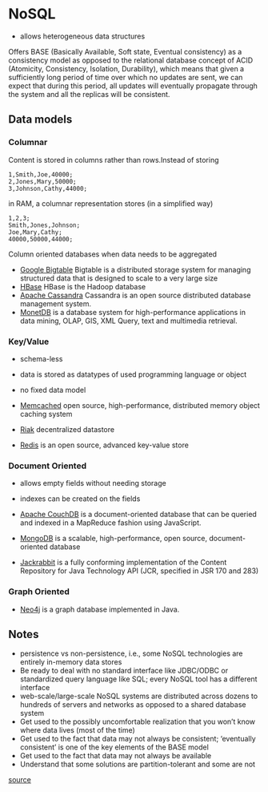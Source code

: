 # NoSQL #

- allows heterogeneous data structures 

Offers BASE (Basically Available, Soft state, Eventual consistency) as a consistency model as opposed to the relational database concept of ACID (Atomicity, Consistency, Isolation, Durability), which means that given a sufficiently long period of time over which no updates are sent, we can expect that during this period, all updates will eventually propagate through the system and all the replicas will be consistent.

## Data models ##

### Columnar ###

Content is stored in columns rather than rows.Instead of storing 

	1,Smith,Joe,40000;
	2,Jones,Mary,50000;
	3,Johnson,Cathy,44000;

in RAM, a columnar representation stores (in a simplified way)

	1,2,3;
	Smith,Jones,Johnson;
	Joe,Mary,Cathy;
	40000,50000,44000;

Column oriented databases when data needs to be aggregated

- [Google Bigtable](http://labs.google.com/papers/bigtable.html) Bigtable is a distributed storage system for managing structured data that is designed to scale to a very large size
- [HBase](http://hbase.apache.org/)  HBase is the Hadoop database
- [Apache Cassandra](http://cassandra.apache.org/) Cassandra is an open source distributed database management system. 
- [MonetDB](http://www.monetdb.nl/) is a database system for high-performance applications in data mining, OLAP, GIS, XML Query, text and multimedia retrieval.

### Key/Value ###

- schema-less
- data is stored as datatypes of used programming language or object
- no fixed data model

- [Memcached](http://memcached.org/) open source, high-performance, distributed memory object caching system
- [Riak](https://github.com/basho/riak) decentralized datastore
- [Redis](http://redis.io/)  is an open source, advanced key-value store

### Document Oriented ###

- allows empty fields without needing storage
- indexes can be created on the fields 

- [Apache CouchDB](http://couchdb.apache.org/) is a document-oriented database that can be queried and indexed in a MapReduce fashion using JavaScript.
- [MongoDB](http://www.mongodb.org/) is a scalable, high-performance, open source, document-oriented database
- [Jackrabbit](http://jackrabbit.apache.org/) is a fully conforming implementation of the Content Repository for Java Technology API (JCR, specified in JSR 170 and 283)

### Graph Oriented ###

- [Neo4j](http://neo4j.org/) is a graph database implemented in Java. 

## Notes ##

- persistence vs non-persistence, i.e., some NoSQL technologies are entirely in-memory data stores
- Be ready to deal with no standard interface like JDBC/ODBC or standardized query language like SQL; every NoSQL tool has a different interface
- web-scale/large-scale NoSQL systems are distributed across dozens to hundreds of servers and networks as opposed to a shared database system
- Get used to the possibly uncomfortable realization that you won’t know where data lives (most of the time)
- Get used to the fact that data may not always be consistent; ‘eventually consistent’ is one of the key elements of the BASE model
- Get used to the fact that data may not always be available
- Understand that some solutions are partition-tolerant and some are not

[source](http://nosql.mypopescu.com/post/3599841629/9-things-to-acknowledge-about-nosql-databases)
